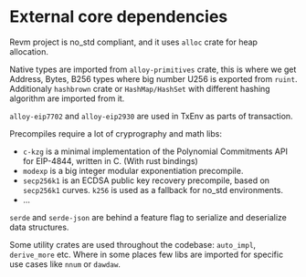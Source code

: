 # External core dependencies

Revm project is no_std compliant, and it uses `alloc` crate for heap allocation.

Native types are imported from `alloy-primitives` crate, this is where we get Address, Bytes, B256 types where big number U256 is exported from `ruint`. Additionaly `hashbrown` crate or `HashMap/HashSet` with different hashing algorithm are imported from it.

`alloy-eip7702` and `alloy-eip2930` are used in TxEnv as parts of transaction.

Precompiles require a lot of cryprography and math libs:
- `c-kzg` is a minimal implementation of the Polynomial Commitments API for EIP-4844, written in C. (With rust bindings)
- `modexp` is a big integer modular exponentiation precompile.
- `secp256k1` is an ECDSA public key recovery precompile, based on `secp256k1` curves. `k256` is used as a fallback for no_std environments.
- ...

`serde` and `serde-json` are behind a feature flag to serialize and deserialize data structures.

Some utility crates are used throughout the codebase: `auto_impl`, `derive_more` etc. Where in some places few libs are imported for specific use cases like `nnum` or `dawdaw`.

